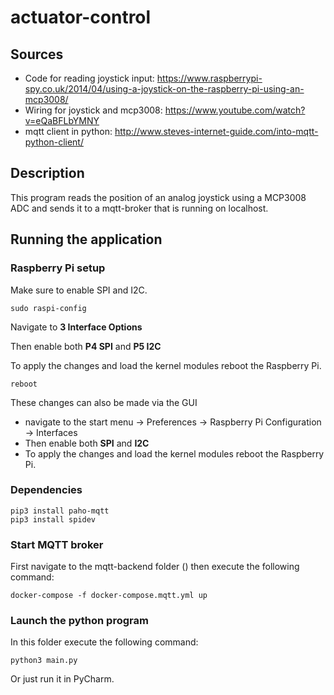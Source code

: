 # actuator-control
## Sources
* Code for reading joystick input: https://www.raspberrypi-spy.co.uk/2014/04/using-a-joystick-on-the-raspberry-pi-using-an-mcp3008/
* Wiring for joystick and mcp3008: https://www.youtube.com/watch?v=eQaBFLbYMNY
* mqtt client in python: http://www.steves-internet-guide.com/into-mqtt-python-client/

## Description
This program reads the position of an analog joystick using a MCP3008 ADC and sends it to a mqtt-broker that is running on localhost.

## Running the application
### Raspberry Pi setup
Make sure to enable SPI and I2C.
```shell
sudo raspi-config
```
Navigate to **3 Interface Options**

Then enable both **P4 SPI** and **P5 I2C**

To apply the changes and load the kernel modules reboot the Raspberry Pi.
```shell
reboot
```

These changes can also be made via the GUI 
* navigate to the start menu -> Preferences -> Raspberry Pi Configuration -> Interfaces
* Then enable both **SPI** and **I2C**
* To apply the changes and load the kernel modules reboot the Raspberry Pi.

### Dependencies
```shell
pip3 install paho-mqtt
pip3 install spidev
```

### Start MQTT broker
First navigate to the mqtt-backend folder () then execute the following command:
```shell
docker-compose -f docker-compose.mqtt.yml up
```

### Launch the python program
In this folder execute the following command:
```shell
python3 main.py
```
Or just run it in PyCharm.